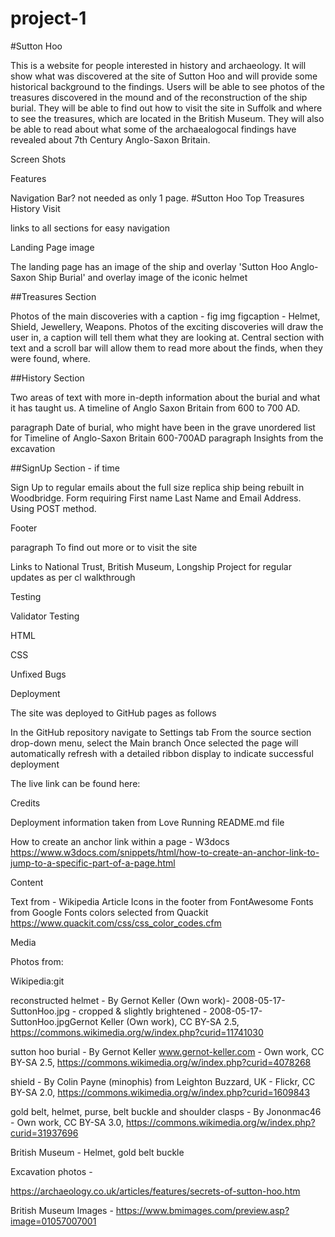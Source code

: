 # project-1
#Sutton Hoo

This is a website for people interested in history and archaeology. It will show what was discovered at the site of Sutton Hoo and will provide some historical background to the findings. Users will be able to see photos of the treasures discovered in the mound and of the reconstruction of the ship burial. They will be able to find out how to visit the site in Suffolk and where to see the treasures, which are located in the British Museum. They will also be able to read about what some of the archaealogocal findings have revealed about 7th Century Anglo-Saxon Britain.

Screen Shots

Features

Navigation Bar? not needed as only 1 page. 
#Sutton Hoo           Top  Treasures  History  Visit

links to all sections for easy navigation


Landing Page image

The landing page has an image of the ship and overlay 'Sutton Hoo Anglo-Saxon Ship Burial' and overlay image of the iconic helmet


##Treasures Section

Photos of the main discoveries with a caption - fig img figcaption - Helmet, Shield, Jewellery, Weapons. Photos of the exciting discoveries will draw the user in, a caption will tell them what they are looking at. Central section with text and a scroll bar will allow them to read more about the finds, when they were found, where. 

##History Section

Two areas of text with more in-depth information about the burial and what it has taught us. A timeline of Anglo Saxon Britain from 600 to 700 AD. 

paragraph Date of burial, who might have been in the grave 
                                                                                                      unordered list for Timeline of Anglo-Saxon Britain 600-700AD
paragraph Insights from the excavation



##SignUp Section - if time

Sign Up to regular emails about the full size replica ship being rebuilt in Woodbridge. Form requiring First name Last Name and Email Address. Using POST method. 

Footer


paragraph To find out more or to visit the site

Links to National Trust, British Museum, Longship Project for regular updates as per cl walkthrough

Testing



Validator Testing

HTML

CSS



Unfixed Bugs


Deployment

The site was deployed to GitHub pages as follows

In the GitHub repository navigate to Settings tab
From the source section drop-down menu, select the Main branch
Once selected the page will automatically refresh with a detailed ribbon display to indicate successful deployment

The live link can be found here:  

Credits

Deployment information taken from Love Running README.md file

How to create an anchor link within a page - W3docs https://www.w3docs.com/snippets/html/how-to-create-an-anchor-link-to-jump-to-a-specific-part-of-a-page.html


Content 

Text from - Wikipedia Article
Icons in the footer from FontAwesome
Fonts from Google Fonts
colors selected from Quackit https://www.quackit.com/css/css_color_codes.cfm


Media

Photos from:

Wikipedia:git

reconstructed helmet - By Gernot Keller (Own work)- 2008-05-17-SuttonHoo.jpg - cropped &amp; slightly brightened - 2008-05-17-SuttonHoo.jpgGernot Keller (Own work), CC BY-SA 2.5, https://commons.wikimedia.org/w/index.php?curid=11741030

sutton hoo burial - By Gernot Keller www.gernot-keller.com - Own work, CC BY-SA 2.5, https://commons.wikimedia.org/w/index.php?curid=4078268


shield - By Colin Payne (minophis) from Leighton Buzzard, UK - Flickr, CC BY-SA 2.0, https://commons.wikimedia.org/w/index.php?curid=1609843

gold belt, helmet, purse, belt buckle and shoulder clasps -   By Jononmac46 - Own work, CC BY-SA 3.0, https://commons.wikimedia.org/w/index.php?curid=31937696

British Museum - Helmet, gold belt buckle 

Excavation photos -

 https://archaeology.co.uk/articles/features/secrets-of-sutton-hoo.htm

British Museum Images - https://www.bmimages.com/preview.asp?image=01057007001
